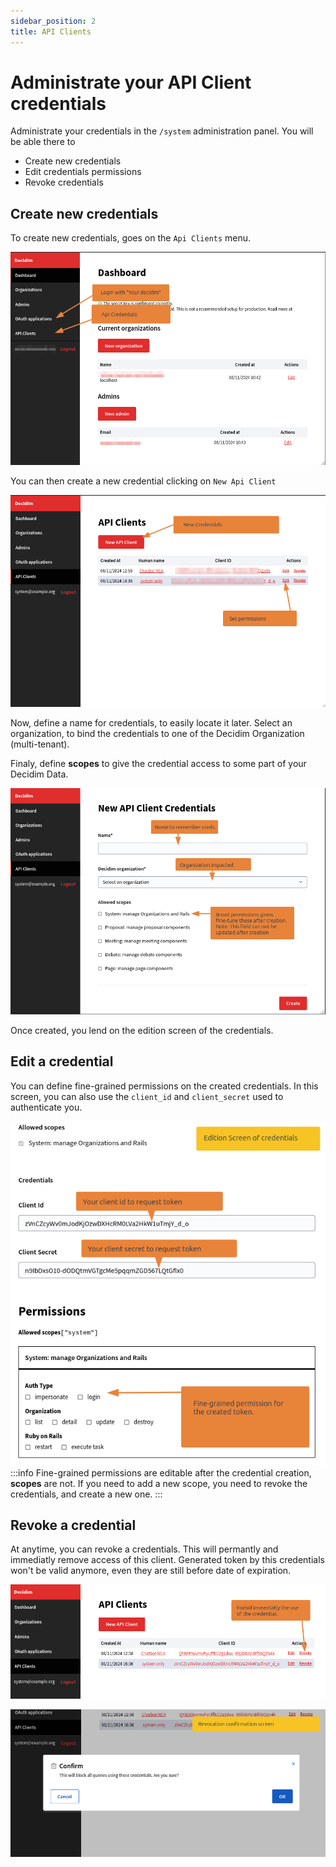 ```yaml
---
sidebar_position: 2
title: API Clients
---
```


# Administrate your API Client credentials
Administrate your credentials in the `/system` administration panel. You will be able there to 
- Create new credentials
- Edit credentials permissions
- Revoke credentials

## Create new credentials

To create new credentials, goes on the `Api Clients` menu.

![System Administration Dashboard of Decidim](./client-api-admin/2024-11-19_11-38.png)


You can then create a new credential clicking on `New Api Client`

![client Credential admin on Decidim](./client-api-admin/2024-11-19_11-40.png)

Now, define a name for credentials, to easily locate it later. Select an organization, to bind the credentials to one of the Decidim Organization (multi-tenant).

Finaly, define **scopes** to give the credential access to some part of your Decidim Data. 

![client Credential admin on Decidim](./client-api-admin/2024-11-19_11-42.png)


Once created, you lend on the edition screen of the credentials. 

## Edit a credential
You can define fine-grained permissions on the created credentials. 
In this screen, you can also use the `client_id` and `client_secret` used to authenticate you. 



![client Credential edition admin on Decidim](./client-api-admin/2024-11-19_11-45.png)
:::info
Fine-grained permissions are editable after the credential creation, 
**scopes** are not. If you need to add a new scope, you need to revoke the credentials, and create a new one. 
:::

## Revoke a credential
At anytime, you can revoke a credentials. This will permantly and immediatly remove access of this client. 
Generated token by this credentials won't be valid anymore, even they are still before date of expiration. 

![Revoke client credential](./client-api-admin/2024-11-19_11-46.png)

![Revoke client credential](./client-api-admin/2024-11-19_11-47.png)
